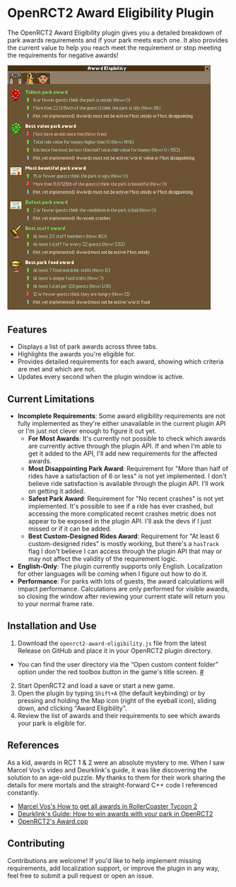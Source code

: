 # OpenRCT2 Award Eligibility Plugin

The OpenRCT2 Award Eligibility plugin gives you a detailed breakdown of park awards requirements and if your park meets each one. It also provides the current value to help you reach meet the requirement or stop meeting the requirements for negative awards!

<img src="images/openrct2-award-eligibility-park-tab.png" style="width:460px; max-width: 100%" alt="OpenRCT2 Award Eligibility Plugin Rides Tab Screenshot">

## Features

- Displays a list of park awards across three tabs.
- Highlights the awards you're eligible for.
- Provides detailed requirements for each award, showing which criteria are met and which are not.
- Updates every second when the plugin window is active.

## Current Limitations

- **Incomplete Requirements**: Some award eligibility requirements are not fully implemented as they're either unavailable in the current plugin API or I'm just not clever enough to figure it out yet.
  - **For Most Awards**: It's currently not possible to check which awards are currently active through the plugin API. If and when I'm able to get it added to the API, I'll add new requirements for the affected awards.
  - **Most Disappointing Park Award**: Requirement for "More than half of rides have a satisfaction of 6 or less" is not yet implemented. I don't believe ride satisfaction is available through the plugin API. I'll work on getting it added.
  - **Safest Park Award**: Requirement for "No recent crashes" is not yet implemented. It's possible to see if a ride has ever crashed, but accessing the more complicated recent crashes metric does not appear to be exposed in the plugin API. I'll ask the devs if I just missed or if it can be added.
  - **Best Custom-Designed Rides Award**: Requirement for "At least 6 custom-designed rides" is mostly working, but there's a `hasTrack` flag I don't believe I can access through the plugin API that may or  may not affect the validity of the requirement logic.
- **English-Only**: The plugin currently supports only English. Localization for other languages will be coming when I figure out how to do it.
- **Performance**: For parks with lots of guests, the award calculations will impact performance. Calculations are only performed for visible awards, so closing the window after reviewing your current state will return you to your normal frame rate.

## Installation and Use

1. Download the `openrct2-award-eligibility.js` file from the latest Release on GitHub and place it in your OpenRCT2 plugin directory.
  * You can find the user directory via the “Open custom content folder” option under the red toolbox button in the game's title screen. [#](https://github.com/OpenRCT2/OpenRCT2/blob/317d8c4970d709986391e221928a2843dab1a068/distribution/scripting.md?plain=1#L11)
2. Start OpenRCT2 and load a save or start a new game.
3. Open the plugin by typing `Shift+A` (the default keybinding) or by pressing and holding the Map icon (right of the eyeball icon), sliding down, and clicking "Award Eligibility".
4. Review the list of awards and their requirements to see which awards your park is eligible for.

## References
As a kid, awards in RCT 1 & 2 were an absolute mystery to me. When I saw Marcel Vos's video and Deurklink's guide, it was like discovering the solution to an age-old puzzle. My thanks to them for their work sharing the details for mere mortals and the straight-forward C++ code I referenced constantly.

- [Marcel Vos's How to get all awards in RollerCoaster Tycoon 2](https://www.youtube.com/watch?v=68Rg0znLtx4)
- [Deurklink's Guide: How to win awards with your park in OpenRCT2](https://forums.openrct2.org/topic/2732-guide-how-to-win-awards-with-your-park-in-openrct2)
- [OpenRCT2's Award.cpp](https://github.com/OpenRCT2/OpenRCT2/blob/develop/src/openrct2/management/Award.cpp)

## Contributing

Contributions are welcome! If you'd like to help implement missing requirements, add localization support, or improve the plugin in any way, feel free to submit a pull request or open an issue.